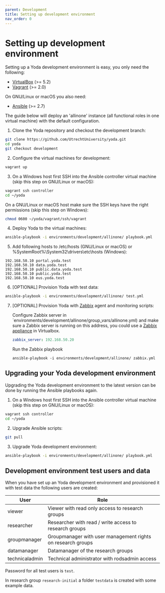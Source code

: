 ```yaml
---
parent: Development
title: Setting up development environment
nav_order: 0
---
```

# Setting up development environment
Setting up a Yoda development environment is easy, you only need the following:

* [VirtualBox](https://www.virtualbox.org/manual/ch02.html) (>= 5.2)
* [Vagrant](https://www.vagrantup.com/docs/installation/) (>= 2.0)

On GNU/Linux or macOS you also need:
* [Ansible](https://docs.ansible.com/ansible/intro_installation.html) (>= 2.7)

The guide below will deploy an 'allinone' instance (all functional roles in one virtual machine) with the default configuration.

1. Clone the Yoda repository and checkout the development branch:
```bash
git clone https://github.com/UtrechtUniversity/yoda.git
cd yoda
git checkout development
```

2. Configure the virtual machines for development:
```bash
vagrant up
```

3. On a Windows host first SSH into the Ansible controller virtual machine (skip this step on GNU/Linux or macOS):
```bash
vagrant ssh controller
cd ~/yoda
```
On a GNU/Linux or macOS host make sure the SSH keys have the right permissions (skip this step on Windows):
```bash
chmod 0600 ~/yoda/vagrant/ssh/vagrant
```

4. Deploy Yoda to the virtual machines:
```bash
ansible-playbook -i environments/development/allinone/ playbook.yml
```

5. Add following hosts to /etc/hosts (GNU/Linux or macOS) or  %SystemRoot%\System32\drivers\etc\hosts (Windows):
```
192.168.50.10 portal.yoda.test
192.168.50.10 data.yoda.test
192.168.50.10 public.data.yoda.test
192.168.50.10 public.yoda.test
192.168.50.10 eus.yoda.test
```

6. [OPTIONAL] Provision Yoda with test data:
```bash
ansible-playbook -i environments/development/allinone/ test.yml
```

7. [OPTIONAL] Provision Yoda with [Zabbix](https://www.zabbix.com/) agent and monitoring scripts:

    Configure Zabbix server in `environments/development/allinone/group_vars/allinone.yml) and make sure a Zabbix server is running on this address, you could use a [Zabbix appliance](https://www.zabbix.com/download_appliance) in Virtualbox.
    ```yaml
    zabbix_server: 192.168.50.20
    ```
    Run the Zabbix playbook
    ```
    ansible-playbook -i environments/development/allinone/ zabbix.yml
    ```

## Upgrading your Yoda development environment
Upgrading the Yoda development environment to the latest version can be done by running the Ansible playbooks again.

1. On a Windows host first SSH into the Ansible controller virtual machine (skip this step on GNU/Linux or macOS):
```bash
vagrant ssh controller
cd ~/yoda
```

2. Upgrade Ansible scripts:
```bash
git pull
```

3. Upgrade Yoda development environment:
```bash
ansible-playbook -i environments/development/allinone/ playbook.yml
```

## Development environment test users and data
When you have set up an Yoda development environment and provisioned it with test data the following users are created:

User                | Role
--------------------|----------
viewer              | Viewer with read only access to research groups
researcher          | Researcher with read / write access to research groups
groupmanager        | Groupmanager  with user management rights on research groups
datamanager         | Datamanager of the research groups
technicaladmin      | Technical administrator with rodsadmin access

Password for all test users is `test`.

In research group `research-initial` a folder `testdata` is created with some example data.
